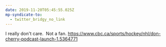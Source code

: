 ```yaml
---
date: 2019-11-20T05:45:55.025Z
mp-syndicate-to:
  - twitter_bridgy_no_link
---
```


I really don't care. &nbsp;Not a fan.  https://www.cbc.ca/sports/hockey/nhl/don-cherry-podcast-launch-1.5364771
